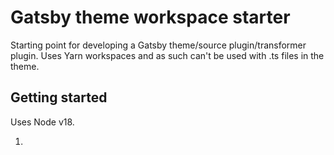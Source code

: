 # Gatsby theme workspace starter
Starting point for developing a Gatsby theme/source plugin/transformer plugin. Uses Yarn workspaces and as such can't be used with .ts files in the theme. 

## Getting started
Uses Node v18.

1. 